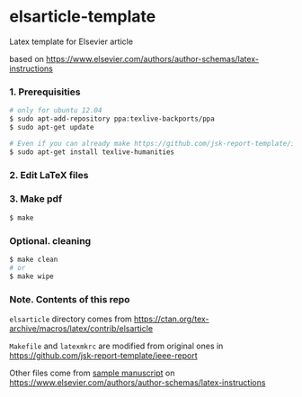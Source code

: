 # elsarticle-template

Latex template for Elsevier article

based on https://www.elsevier.com/authors/author-schemas/latex-instructions

### 1. Prerequisities

```bash
# only for ubuntu 12.04
$ sudo apt-add-repository ppa:texlive-backports/ppa
$ sudo apt-get update

# Even if you can already make https://github.com/jsk-report-template/ieee-report, following is additionally required
$ sudo apt-get install texlive-humanities
```

### 2. Edit LaTeX files

### 3. Make pdf

```bash
$ make
```
### Optional. cleaning

```bash
$ make clean
# or
$ make wipe
```

### Note. Contents of this repo

`elsarticle` directory comes from https://ctan.org/tex-archive/macros/latex/contrib/elsarticle

`Makefile` and `latexmkrc` are modified from original ones in  https://github.com/jsk-report-template/ieee-report

Other files come from [sample manuscript](https://www.elsevier.com/__data/assets/file/0007/56842/elsarticle-template.zip) on https://www.elsevier.com/authors/author-schemas/latex-instructions
